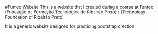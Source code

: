#Funtec Website
This is a website that I created during a course at Funtec (Fundação de Formação Tecnológica de Ribeirão Preto) / (Technology Foundation of Ribeirão Preto).

It is a generic website designed for practicing bootstrap creation.

